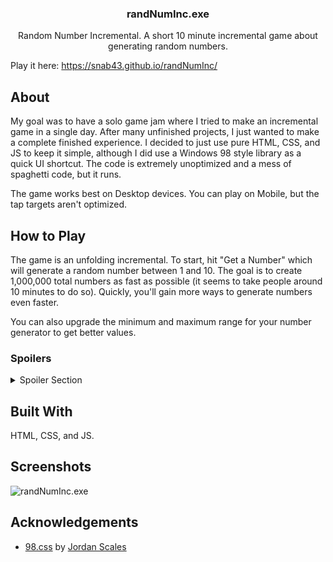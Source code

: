 <div align="center">
	<h3 align="center">randNumInc.exe</h3>
	<p align="center">Random Number Incremental. A short 10 minute incremental game about generating random numbers.</p>
</div>

Play it here: https://snab43.github.io/randNumInc/

## About

My goal was to have a solo game jam where I tried to make an incremental game in a single day. After many unfinished projects, I just wanted to make a complete finished experience. I decided to just use pure HTML, CSS, and JS to keep it simple, although I did use a Windows 98 style library as a quick UI shortcut. The code is extremely unoptimized and a mess of spaghetti code, but it runs.

The game works best on Desktop devices. You can play on Mobile, but the tap targets aren't optimized.

## How to Play

The game is an unfolding incremental. To start, hit "Get a Number" which will generate a random number between 1 and 10. The goal is to create 1,000,000 total numbers as fast as possible (it seems to take people around 10 minutes to do so). Quickly, you'll gain more ways to generate numbers even faster.

You can also upgrade the minimum and maximum range for your number generator to get better values.

### Spoilers
<details><summary>Spoiler Section</summary>

#### Number Types

There are 2 additional number types to unlock for a total of 3:

1. Numbers
2. [Prime Numbers](https://en.wikipedia.org/wiki/Prime_number) (2, 3, 5, 7, 11, 13, 17, 19, 23, etc.)
3. 10^x Numbers (1, 10, 100, 1000, 10000, 100000, etc.)

When you unlock these number types, numbers that are prime will be added to your Prime Number resource pool instead, and the same with 10^x Numbers.

#### Unlocks

There are 2 additional unlockables:

1. Autoclickers
2. Super Autoclickers

Autoclickers cost Prime Numbers and Super Autoclickers cost 10^x Numbers. Super Autoclickers are powerful and therefore cost an increasing amount of 10^x numbers to unlock starting with 100, then 1000, then 10000, etc.

#### Strategies

Knowing this, the strategy can be setting your Min and Max for your Manual Clicks or Autoclickers to optimally generate more Prime Numbers than regular Numbers, or to generate 10s and 100s.

#### Soft Lock

However, if you set your Manual Clicks and Autoclicks' Min to 11 or more, it does take a while to get your maximum to 100 so you can start generating 10^x Numbers to unlock Super Autoclickers. I tried to tune the difficulty curve and make the game short enough so this isn't too much of an annoyance.
</details>

## Built With

HTML, CSS, and JS.

## Screenshots

![randNumInc.exe](https://i.postimg.cc/8kb8f8Wr/Capture.png)

## Acknowledgements

- [98.css](https://jdan.github.io/98.css/) by [Jordan Scales](https://github.com/jdan/)
